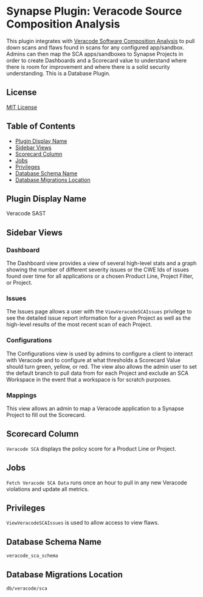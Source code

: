 # Synapse Plugin: Veracode Source Composition Analysis
This plugin integrates with [Veracode Software Composition Analysis](https://www.veracode.com/products/software-composition-analysis) to pull down scans and flaws found in scans for any configured app/sandbox. Admins can then map the SCA apps/sandboxes to Synapse Projects in order to create Dashboards and a Scorecard value to understand where there is room for improvement and where there is a solid security understanding. This is a Database Plugin.

## License
[MIT License](https://opensource.org/licenses/MIT)

## Table of Contents
- [Plugin Display Name](#plugin-display-name)
- [Sidebar Views](#sidebar-views)
- [Scorecard Column](#scorecard-column)
- [Jobs](#jobs)
- [Privileges](#privileges)
- [Database Schema Name](#database-schema-name)
- [Database Migrations Location](#database-migrations-location)

## Plugin Display Name
Veracode SAST

## Sidebar Views

### Dashboard
The Dashboard view provides a view of several high-level stats and a graph showing the number of different severity issues or the CWE Ids of issues found over time for all applications or a chosen Product Line, Project Filter, or Project.

### Issues
The Issues page allows a user with the `ViewVeracodeSCAIssues` privilege to see the detailed issue report information for a given Project as well as the high-level results of the most recent scan of each Project.

### Configurations
The Configurations view is used by admins to configure a client to interact with Veracode and to configure at what thresholds a Scorecard Value should turn green, yellow, or red. The view also allows the admin user to set the default branch to pull data from for each Project and exclude an SCA Workspace in the event that a workspace is for scratch purposes.

### Mappings
This view allows an admin to map a Veracode application to a Synapse Project to fill out the Scorecard.

## Scorecard Column
`Veracode SCA` displays the policy score for a Product Line or Project.

## Jobs
`Fetch Veracode SCA Data` runs once an hour to pull in any new Veracode violations and update all metrics.

## Privileges
`ViewVeracodeSCAIssues` is used to allow access to view flaws.

## Database Schema Name
`veracode_sca_schema`

## Database Migrations Location
`db/veracode/sca`
